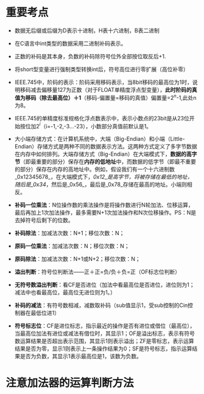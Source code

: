 

# 重要考点
- 数据无后缀或后缀为D表示十进制，H表十六进制，B表二进制

- 在C语言中int类型的数据采用二进制补码表示。

- 正数的补码是其本身，负数的补码除符号位外全部按位取反后+1.
- 将short型变量进行强制类型转换int后，符号高位进行零扩展（高位补零）
- IEEE.745中，阶码的表示：阶码采用移码表示，当8bit移码的最高位为1时，说明移码减去偏移量127为正数（对于FLOAT单精度浮点型变量），**此时阶码的真值为移码（除去最高位）＋1**（移码-偏置量=移码的真值）偏置量=2$^n$-1,此处n为8。
- IEEE.745的单精度标准规格化浮点数表示中，表示小数点的23bit是从23位开始按位加2$^i$（i=-1,-2,-3...-23），小数部分真值前默认是1。
- 大小端存储方式：在计算机系统中，大端（Big-Endian）和小端（Little-Endian）存储方式是两种不同的数据表示方法。这两种方式定义了多字节数据在内存中如何排列。大端存储方式（Big-Endian）在大端模式下，**数据的高字节**（即最重要的部分）保存在**内存的低地址**中，而数据的低字节（即最不重要的部分）保存在内存的高地址中。例如，假设我们有一个十六进制数_0x12345678_，在大端模式下，_0x12_是高字节，将被存储在最低的地址，随后是_0x34_，然后是_0x56_，最后是_0x78_存储在最高的地址。小端则相反。

- **补码一位乘法**：N位操作数的乘法操作是将操作数进行N轮加法、位移运算，最后再加上1次加法操作，最多需要N+1次加法操作和N次位移操作。PS：N是去掉符号后剩下的位数。
- **补码除法**：加减法次数：N+1；移位次数：N；
- **原码一位乘法**：加减法次数：N；移位次数：N；
- **原码除法**：加减法次数：N+1或N+2；移位次数：N；


- **溢出判断**：符号位判断法——正＋正=负/负＋负=正（OF标志位判断）
- **无符号数溢出判断**：看CF是否进位（加法中看最高位是否进位，进位则为1；减法中也看最高位，最高位无进位则为1。）
- **补码的减法**：有符号数相减，减数取补码（sub值显示1，受sub控制的Cin控制器在最低位进1）

- **符号标志位**：CF是进位标志，指示最近的操作是否有进位或借位（最高位），当最高位加法有进位或减法有借位时，其显示1；OF是溢出标志，表示有符号数运算结果是否超出表示范围，其显示1则表示溢出；ZF是零标志，表示运算结果是否为零，显示1则表示上一条操作结果为0；SF是符号标志，指示运算结果是否为负数，其显示1表示最高位是1，该数为负数。
# 注意加法器的运算判断方法
<!--stackedit_data:
eyJoaXN0b3J5IjpbMTY5NzI0Mzc5OCwzMzg4ODg3NDYsMTY4MT
QxMzM1NCwtMzM4MTQ3NTAxLC03NDM4NzczMiwtOTQxNDA4MDU2
LDQxMzQyNjgyMiwtMTUwOTM1MTkzMywxNjE2MDY5MTEzLC0xNj
U3NzkwNzc1LDc1MjIxODcxOF19
-->